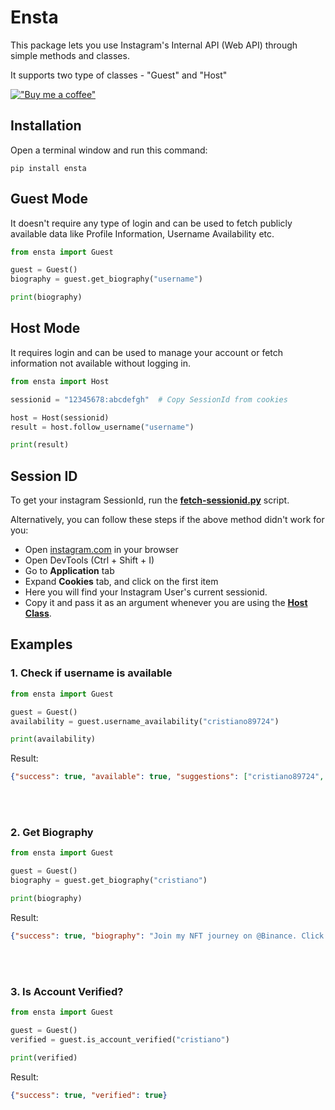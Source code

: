 # Ensta
This package lets you use Instagram's Internal API (Web API) through simple methods and classes.

It supports two type of classes - "Guest" and "Host"

[!["Buy me a coffee"](https://www.buymeacoffee.com/assets/img/custom_images/orange_img.png)](https://buymeacoffee.com/diezo)

## Installation
Open a terminal window and run this command:
```shell
pip install ensta
```

## Guest Mode
It doesn't require any type of login and can be used to fetch publicly available data like Profile Information, Username Availability etc.

```python
from ensta import Guest

guest = Guest()
biography = guest.get_biography("username")

print(biography)
```

## Host Mode
It requires login and can be used to manage your account or fetch information not available without logging in.

```python
from ensta import Host

sessionid = "12345678:abcdefgh"  # Copy SessionId from cookies

host = Host(sessionid)
result = host.follow_username("username")

print(result)
```

## Session ID
To get your instagram SessionId, run the [**fetch-sessionid.py**](https://github.com/diezo/ensta/blob/master/fetch-sessionid.py) script.

Alternatively, you can follow these steps if the above method didn't work for you:
- Open [instagram.com](https://instagram.com) in your browser
- Open DevTools (Ctrl + Shift + I)
- Go to **Application** tab
- Expand **Cookies** tab, and click on the first item
- Here you will find your Instagram User's current sessionid.
- Copy it and pass it as an argument whenever you are using the [**Host Class**](https://github.com/diezo/ensta#host-mode).

## Examples

### 1. Check if username is available

```python
from ensta import Guest

guest = Guest()
availability = guest.username_availability("cristiano89724")

print(availability)
```

Result:
```json
{"success": true, "available": true, "suggestions": ["cristiano89724", "cristiano897241", "cristiano8972441", "cristiano89724367", "cristiano897242760", "cristiano897244", "cristiano8972491", "cristiano89724386", "cristiano897244070", "cristiano8972438", "cristiano89724834"]}
```

<br></br>

### 2. Get Biography

```python
from ensta import Guest

guest = Guest()
biography = guest.get_biography("cristiano")

print(biography)
```

Result:
```json
{"success": true, "biography": "Join my NFT journey on @Binance. Click the link below to get started."}
```

<br></br>

### 3. Is Account Verified?

```python
from ensta import Guest

guest = Guest()
verified = guest.is_account_verified("cristiano")

print(verified)
```

Result:
```json
{"success": true, "verified": true}
```